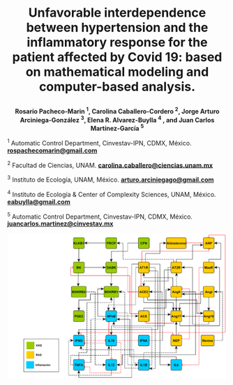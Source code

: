 # <p align="center"> Unfavorable interdependence between hypertension and the inflammatory response for the patient affected by Covid 19: based on mathematical modeling and computer-based analysis.

**<p align="center"> Rosario Pacheco-Marin <sup>1</sup>, Carolina Caballero-Cordero <sup>2</sup>, Jorge Arturo Arciniega-González <sup>3</sup>, Elena R. Alvarez-Buylla <sup>4</sup> , and Juan Carlos Martínez-García <sup>5</sup>**

<sup>1</sup> Automatic Control Department, Cinvestav-IPN, CDMX, México.
**rospachecomarin@gmail.com**

<sup>2</sup> Facultad de Ciencias, UNAM.
**carolina.caballero@ciencias.unam.mx**

<sup>3</sup> Instituto de Ecología, UNAM, México.
**arturo.arciniegago@gmail.com**

<sup>4</sup> Instituto de Ecología & Center of Complexity Sciences, UNAM, México.
**eabuylla@gmail.com**

<sup>5</sup> Automatic Control Department, Cinvestav-IPN, CDMX, México.
**juancarlos.martinez@cinvestav.mx** 


 
<img src="https://github.com/cxro-cc/red_ras_kks/blob/main/img/ras_net.png">


  
